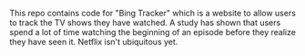 This repo contains code for "Bing Tracker" which is a website to allow users to track the TV shows they have watched. 
A study has shown that users spend a lot of time watching the beginning of an episode before they realize they have seen it. Netflix isn't ubiquitous yet. 

